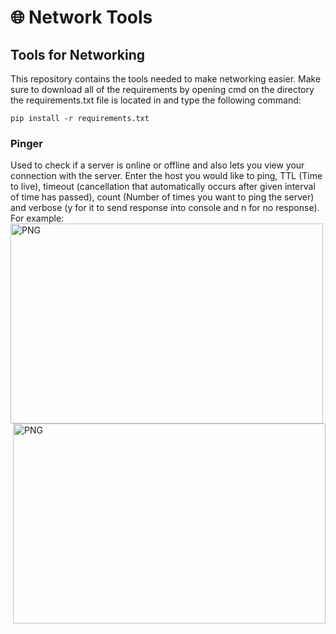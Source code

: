 # 🌐 Network Tools
 ## Tools for Networking
  This repository contains the tools needed to make networking easier.
  Make sure to download all of the requirements by opening cmd on the directory the requirements.txt file is located in and type the following command:

  ```pip install -r requirements.txt```

 ### Pinger
  Used to check if a server is online or offline and also lets you view your connection with the server.
  Enter the host you would like to ping, TTL (Time to live), timeout (cancellation that automatically occurs after given interval of time has passed), count (Number of times you want to ping the server) and verbose (y for it to send response into console and n for no response). For example:
  <img align="left" alt="PNG" src="https://raw.githubusercontent.com/xTornaido/Network-Tools/master/images/example1.png" width="500" height="320" />
  <img align="right" alt="PNG" src="https://raw.githubusercontent.com/xTornaido/Network-Tools/master/images/example2.png" width="500" height="320" />